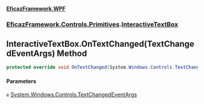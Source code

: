 #### [EficazFramework.WPF](EficazFrameworkWPF.md 'EficazFramework WPF')
### [EficazFramework.Controls.Primitives](EficazFrameworkWPF.md#EficazFramework.Controls.Primitives 'EficazFramework.Controls.Primitives').[InteractiveTextBox](EficazFramework.Controls.Primitives/InteractiveTextBox.md 'EficazFramework.Controls.Primitives.InteractiveTextBox')

## InteractiveTextBox.OnTextChanged(TextChangedEventArgs) Method

```csharp
protected override void OnTextChanged(System.Windows.Controls.TextChangedEventArgs e);
```
#### Parameters

<a name='EficazFramework.Controls.Primitives.InteractiveTextBox.OnTextChanged(System.Windows.Controls.TextChangedEventArgs).e'></a>

`e` [System.Windows.Controls.TextChangedEventArgs](https://docs.microsoft.com/en-us/dotnet/api/System.Windows.Controls.TextChangedEventArgs 'System.Windows.Controls.TextChangedEventArgs')